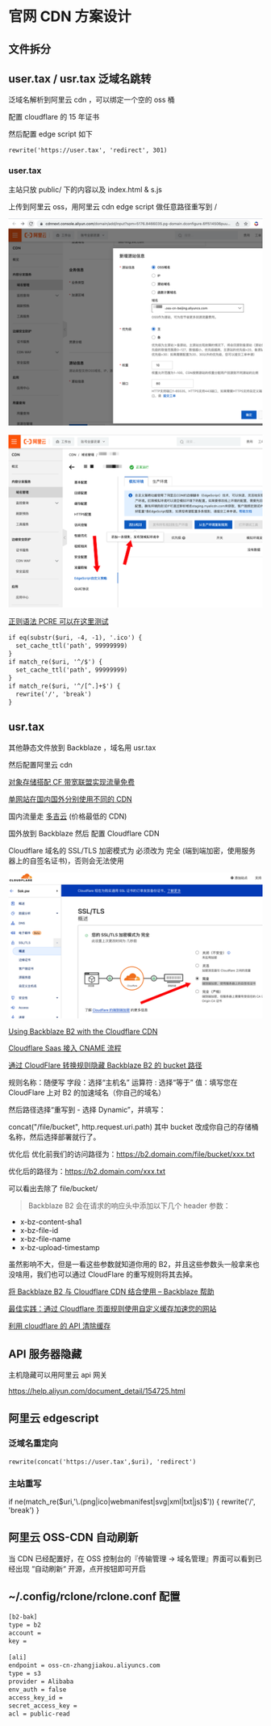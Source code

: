 # 官网 CDN 方案设计

## 文件拆分

## user.tax / usr.tax 泛域名跳转

泛域名解析到阿里云 cdn ，可以绑定一个空的 oss 桶

配置 cloudflare 的 15 年证书

然后配置 edge script 如下

```
rewrite('https://user.tax', 'redirect', 301)
```

### user.tax

主站只放 public/ 下的内容以及 index.html & s.js 

上传到阿里云 oss，用阿里云 cdn edge script 做任意路径重写到 /

![](https://raw.githubusercontent.com/gcxfd/img/gh-pages/276bDA.png)

![](https://raw.githubusercontent.com/gcxfd/img/gh-pages/Ru9LWN.png)

[正则语法 PCRE 可以在这里测试](https://regex101.com)

```
if eq(substr($uri, -4, -1), '.ico') {
  set_cache_ttl('path', 99999999)
}
if match_re($uri, '^/$') {
  set_cache_ttl('path', 99999999)
}
if match_re($uri, '^/[^.]+$') {
  rewrite('/', 'break')
}
```

## usr.tax

其他静态文件放到 Backblaze ，域名用 usr.tax

然后配置阿里云 cdn

[对象存储搭配 CF 带宽联盟实现流量免费](https://t.cn/A6SJWf5H)

[单网站在国内国外分别使用不同的 CDN](https://t.cn/A6SIAk5d)

国内流量走 [多吉云](https://www.dogecloud.com) (价格最低的 CDN)

国外放到 Backblaze 然后 配置 Cloudflare CDN

Cloudflare 域名的 SSL/TLS 加密模式为 必须改为 完全 (端到端加密，使用服务器上的自签名证书)，否则会无法使用

![](https://raw.githubusercontent.com/gcxfd/img/gh-pages/RHGO6v.png)

[Using Backblaze B2 with the Cloudflare CDN](https://help.backblaze.com/hc/en-us/articles/217666928-Using-Backblaze-B2-with-the-Cloudflare-CDN)

[Cloudflare Saas 接入 CNAME 流程](https://blog.idc.moe/archives/cloud-flare-for-saas-cname.html)

[通过 CloudFlare 转换规则隐藏 Backblaze B2 的 bucket 路径](https://www.xiaoz.me/archives/17544)

规则名称：随便写
字段：选择“主机名”
运算符 : 选择“等于”
值：填写您在 CloudFlare 上对 B2 的加速域名（你自己的域名）

然后路径选择“重写到 - 选择 Dynamic”，并填写：

concat("/file/bucket", http.request.uri.path)
其中 bucket 改成你自己的存储桶名称，然后选择部署就行了。

优化后
优化前我们的访问路径为：https://b2.domain.com/file/bucket/xxx.txt

优化后的路径为：https://b2.domain.com/xxx.txt

可以看出去除了 file/bucket/

> Backblaze B2 会在请求的响应头中添加以下几个 header 参数：

* x-bz-content-sha1
* x-bz-file-id
* x-bz-file-name
* x-bz-upload-timestamp

虽然影响不大，但是一看这些参数就知道你用的 B2，并且这些参数头一般拿来也没啥用，我们也可以通过 CloudFlare 的重写规则将其去掉。

[将 Backblaze B2 与 Cloudflare CDN 结合使用 – Backblaze 帮助](https://t.cn/A6SiAQxU)

[最佳实践：通过 Cloudflare 页面规则使用自定义缓存加速您的网站](https://t.cn/A6Sip8Je)

[利用 cloudflare 的 API 清除缓存](https://t.cn/A6SigQMw)

## API 服务器隐藏

主机隐藏可以用阿里云 api 网关

https://help.aliyun.com/document_detail/154725.html

## 阿里云 edgescript 

### 泛域名重定向

```
rewrite(concat('https://user.tax',$uri), 'redirect')
```
### 主站重写

if ne(match_re($uri,'\.(png|ico|webmanifest|svg|xml|txt|js)$')) {
rewrite('/', 'break')
}

## 阿里云 OSS-CDN 自动刷新

当 CDN 已经配置好，在 OSS 控制台的『传输管理 → 域名管理』界面可以看到已经出现 “自动刷新“ 开源，点开按钮即可开启

## ~/.config/rclone/rclone.conf 配置

```
[b2-bak]
type = b2
account = 
key = 

[ali]
endpoint = oss-cn-zhangjiakou.aliyuncs.com
type = s3
provider = Alibaba
env_auth = false
access_key_id = 
secret_access_key = 
acl = public-read
```
